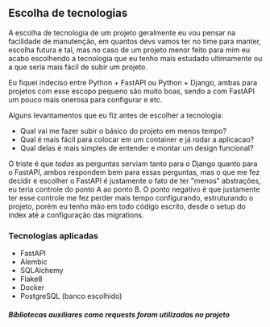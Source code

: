 ## Escolha de tecnologias

A escolha de tecnologia de um projeto geralmente eu vou pensar na facilidade de manutenção, em quantos devs vamos ter no time para manter, escolha futura e tal, mas no caso de um projeto menor feito para mim eu acabo escolhendo a tecnologia que eu tenho mais estudado ultimamente ou a que seria mais fácil de subir um projeto.

Eu fiquei indeciso entre Python + FastAPI ou Python + Django, ambas para projetos com esse escopo pequeno são muito boas, sendo a com FastAPI um pouco mais onerosa para configurar e etc.

Alguns levantamentos que eu fiz antes de escolher a tecnologia:

- Qual vai me fazer subir o básico do projeto em menos tempo?
- Qual é mais fácil para colocar em um container e já rodar a aplicacao?
- Qual delas é mais simples de entender e montar um design funcional?

O triste é que _todas_ as perguntas serviam tanto para o Django quanto para o FastAPI, ambos respondem bem para essas perguntas, mas o que me fez decidir e escolher o FastAPI é justamente o fato de ter "menos" abstrações, eu teria controle do ponto A ao ponto B. O ponto negativo é que justamente ter esse controle me fez perder mais tempo configurando, estruturando o projeto, porém eu tenho mão em todo código escrito, desde o setup do index até a configuração das migrations.


### Tecnologias aplicadas
- FastAPI
- Alembic
- SQLAlchemy
- Flake8
- Docker
- PostgreSQL (banco escolhido)

##### Bibliotecas auxiliares como requests foram utilizadas no projeto